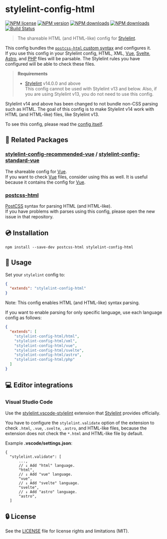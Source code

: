 # stylelint-config-html

[![NPM license](https://img.shields.io/npm/l/stylelint-config-html.svg)](https://www.npmjs.com/package/stylelint-config-html)
[![NPM version](https://img.shields.io/npm/v/stylelint-config-html.svg)](https://www.npmjs.com/package/stylelint-config-html)
[![NPM downloads](https://img.shields.io/npm/dw/stylelint-config-html.svg)](http://www.npmtrends.com/stylelint-config-html)
[![NPM downloads](https://img.shields.io/npm/dm/stylelint-config-html.svg)](http://www.npmtrends.com/stylelint-config-html)
[![Build Status](https://github.com/ota-meshi/stylelint-config-html/workflows/CI/badge.svg?branch=main)](https://github.com/ota-meshi/stylelint-config-html/actions?query=workflow%3ACI)

> The shareable HTML (and HTML-like) config for [Stylelint].

This config bundles the [`postcss-html` custom syntax](https://github.com/ota-meshi/postcss-html) and configures it.  
If you use this config in your Stylelint config, HTML, XML, [Vue], [Svelte], [Astro], and [PHP] files will be parsable. The Stylelint rules you have configured will be able to check these files.

> **Requirements**
>
> - [Stylelint] v14.0.0 and above  
>   This config cannot be used with Stylelint v13 and below. Also, if you are using Stylelint v13, you do not need to use this config.

Stylelint v14 and above has been changed to not bundle non-CSS parsing such as HTML. The goal of this config is to make Stylelint v14 work with HTML (and HTML-like) files, like Stylelint v13.

To see this config, please read the [config itself](/index.js).

## :couple: Related Packages

### [stylelint-config-recommended-vue](https://github.com/ota-meshi/stylelint-config-recommended-vue) / [stylelint-config-standard-vue](https://github.com/ota-meshi/stylelint-config-standard-vue)

The shareable config for [Vue](https://v3.vuejs.org/).  
If you want to check [Vue] files, consider using this as well. It is useful because it contains the config for [Vue](https://v3.vuejs.org/).

### [postcss-html](https://github.com/ota-meshi/postcss-html)

[PostCSS] syntax for parsing HTML (and HTML-like).  
If you have problems with parses using this config, please open the new issue in that repository.

## :cd: Installation

```shell
npm install --save-dev postcss-html stylelint-config-html
```

## :book: Usage

Set your `stylelint` config to:

```json
{
  "extends": "stylelint-config-html"
}
```

Note: This config enables HTML (and HTML-like) syntax parsing.

If you want to enable parsing for only specific language, use each language config as follows:

```json
{
  "extends": [
    "stylelint-config-html/html",
    "stylelint-config-html/xml",
    "stylelint-config-html/vue",
    "stylelint-config-html/svelte",
    "stylelint-config-html/astro",
    "stylelint-config-html/php"
  ]
}
```

## :computer: Editor integrations

### Visual Studio Code

Use the [stylelint.vscode-stylelint](https://marketplace.visualstudio.com/items?itemName=stylelint.vscode-stylelint) extension that [Stylelint] provides officially.

You have to configure the `stylelint.validate` option of the extension to check `.html`, `.vue`, `.svelte`, `.astro`, and HTML-like files, because the extension does not check the `*.html` and HTML-like file by default.

Example **.vscode/settings.json**:

```jsonc
{
  "stylelint.validate": [
      ...,
      // ↓ Add "html" language.
      "html",
      // ↓ Add "vue" language.
      "vue",
      // ↓ Add "svelte" language.
      "svelte",
      // ↓ Add "astro" language.
      "astro",
  ]
```

## :lock: License

See the [LICENSE](LICENSE) file for license rights and limitations (MIT).

[Stylelint]: https://stylelint.io/
[Vue]: https://v3.vuejs.org/guide/single-file-component.html
[Svelte]: https://svelte.dev/docs#Component_format
[Astro]: https://docs.astro.build/core-concepts/astro-components/
[PHP]: https://www.php.net/manual/en/intro-whatis.php
[PostCss]: https://github.com/postcss/postcss
